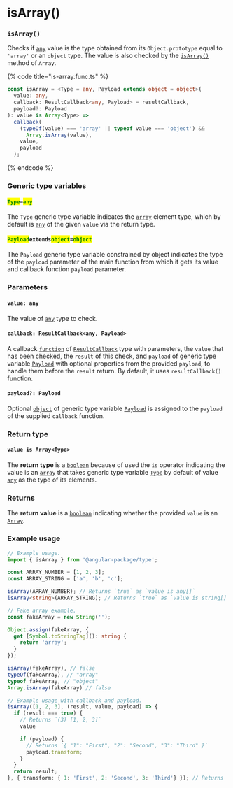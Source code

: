 # isArray()

### `isArray()`

Checks if [`any`](https://www.typescriptlang.org/docs/handbook/2/everyday-types.html#any) value is the type obtained from its `Object.prototype` equal to `'array'` or an `object` type. The value is also checked by the [`isArray()`](https://developer.mozilla.org/en-US/docs/Web/JavaScript/Reference/Global\_Objects/Array/isArray) method of `Array`.

{% code title="is-array.func.ts" %}
```typescript
const isArray = <Type = any, Payload extends object = object>(
  value: any,
  callback: ResultCallback<any, Payload> = resultCallback,
  payload?: Payload
): value is Array<Type> =>
  callback(
    (typeOf(value) === 'array' || typeof value === 'object') &&
      Array.isArray(value),
    value,
    payload
  );
```
{% endcode %}

### Generic type variables

#### <mark style="color:green;">**`Type`**</mark>**`=`**<mark style="color:green;">**`any`**</mark>

The `Type` generic type variable indicates the [`array`](https://www.typescriptlang.org/docs/handbook/basic-types.html#array) element type, which by default is [`any`](https://www.typescriptlang.org/docs/handbook/basic-types.html#any) of the given `value` via the return type.

#### <mark style="color:green;">**`Payload`**</mark>**`extends`**<mark style="color:green;">**`object`**</mark>**`=`**<mark style="color:green;">**`object`**</mark>

The `Payload` generic type variable constrained by object indicates the type of the `payload` parameter of the main function from which it gets its value and callback function `payload` parameter.

### Parameters

#### `value: any`

The value of [`any`](https://www.typescriptlang.org/docs/handbook/2/everyday-types.html#any) type to check.

#### `callback: ResultCallback<any, Payload>`

A callback [`function`](https://developer.mozilla.org/en-US/docs/Web/JavaScript/Guide/Functions) of [`ResultCallback`](../types/resultcallback.md) type with parameters, the `value` that has been checked, the `result` of this check, and `payload` of generic type variable [`Payload`](isarray.md#payloadextendsobject-object) with optional properties from the provided `payload`, to handle them before the `result` return. By default, it uses `resultCallback()` function.

#### `payload?: Payload`

Optional [`object`](https://developer.mozilla.org/en-US/docs/Web/JavaScript/Reference/Global\_Objects/Object) of generic type variable [`Payload`](isarray.md#payloadextendsobject-object) is assigned to the `payload` of the supplied `callback` function.

### Return type

#### `value is Array<Type>`

The **return type** is a [`boolean`](https://www.typescriptlang.org/docs/handbook/basic-types.html#boolean) because of used the `is` operator indicating the value is an [`array`](https://www.typescriptlang.org/docs/handbook/basic-types.html#array) that takes generic type variable [`Type`](isarray.md#type-any) by default of value [`any`](https://www.typescriptlang.org/docs/handbook/basic-types.html#any) as the type of its elements.

### Returns

The **return value** is a [`boolean`](https://developer.mozilla.org/en-US/docs/Web/JavaScript/Reference/Global\_Objects/Boolean) indicating whether the provided `value` is an [`Array`](https://developer.mozilla.org/en-US/docs/Web/JavaScript/Reference/Global\_Objects/Array).

### Example usage

```typescript
// Example usage.
import { isArray } from '@angular-package/type'; 

const ARRAY_NUMBER = [1, 2, 3];
const ARRAY_STRING = ['a', 'b', 'c'];

isArray(ARRAY_NUMBER); // Returns `true` as `value is any[]`
isArray<string>(ARRAY_STRING); // Returns `true` as `value is string[]`

// Fake array example.
const fakeArray = new String('');

Object.assign(fakeArray, {
  get [Symbol.toStringTag](): string {
    return 'array';
  }
});

isArray(fakeArray), // false
typeOf(fakeArray), // "array"
typeof fakeArray, // "object"
Array.isArray(fakeArray) // false

// Example usage with callback and payload.
isArray([1, 2, 3], (result, value, payload) => {
  if (result === true) {
    // Returns `(3) [1, 2, 3]`
    value

    if (payload) {
      // Returns `{ "1": "First", "2": "Second", "3": "Third" }`
      payload.transform;
    }
  }
  return result;
}, { transform: { 1: 'First', 2: 'Second', 3: 'Third'} }); // Returns `true` as `value is any[]`
```
